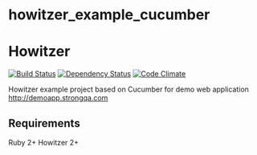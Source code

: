howitzer_example_cucumber
=======================

# Howitzer
[![Build Status](https://travis-ci.org/strongqa/howitzer_example_cucumber.svg?branch=master)][travis]
[![Dependency Status](https://gemnasium.com/strongqa/howitzer_example_cucumber.png)][gemnasium]
[![Code Climate](https://codeclimate.com/github/strongqa/howitzer_example_cucumber/badges/gpa.svg)][codeclimate]


[travis]: https://travis-ci.org/strongqa/howitzer_example_cucumber
[gemnasium]: https://gemnasium.com/strongqa/howitzer_example_cucumber
[codeclimate]: https://codeclimate.com/github/strongqa/howitzer_example_cucumber

Howitzer example project based on Cucumber for demo web application http://demoapp.strongqa.com

## Requirements
Ruby 2+
Howitzer 2+